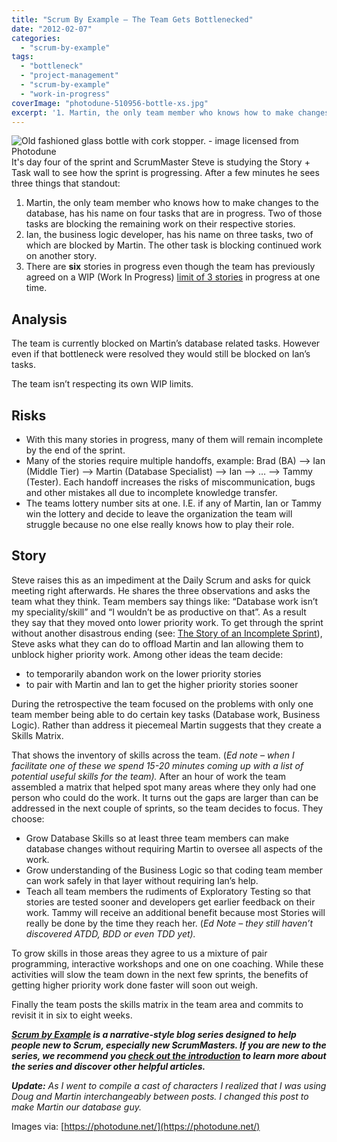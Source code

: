 ```yaml
---
title: "Scrum By Example – The Team Gets Bottlenecked"
date: "2012-02-07"
categories: 
  - "scrum-by-example"
tags: 
  - "bottleneck"
  - "project-management"
  - "scrum-by-example"
  - "work-in-progress"
coverImage: "photodune-510956-bottle-xs.jpg"
excerpt: '1. Martin, the only team member who knows how to make changes to the database, has his'
---
```


![Old fashioned glass bottle with cork stopper. - image licensed from Photodune](src/content/blog/scrummaster-tales-the-team-gets-bottlenecked/images/photodune-510956-bottle-xs.jpg)It's day four of the sprint and ScrumMaster Steve is studying the Story + Task wall to see how the sprint is progressing. After a few minutes he sees three things that standout:

1. Martin, the only team member who knows how to make changes to the database, has his name on four tasks that are in progress. Two of those tasks are blocking the remaining work on their respective stories.
2. Ian, the business logic developer, has his name on three tasks, two of which are blocked by Martin. The other task is blocking continued work on another story.
3. There are **six** stories in progress even though the team has previously agreed on a WIP (Work In Progress) [limit of 3 stories](/blog/scrum-by-example-the-story-of-an-incomplete-sprint) in progress at one time.

## Analysis

The team is currently blocked on Martin’s database related tasks. However even if that bottleneck were resolved they would still be blocked on Ian’s tasks.

The team isn’t respecting its own WIP limits.

## Risks

- With this many stories in progress, many of them will remain incomplete by the end of the sprint.
- Many of the stories require multiple handoffs, example: Brad (BA) –> Ian (Middle Tier) –> Martin (Database Specialist) –> Ian –> … –> Tammy (Tester). Each handoff increases the risks of miscommunication, bugs and other mistakes all due to incomplete knowledge transfer.
- The teams lottery number sits at one. I.E. if any of Martin, Ian or Tammy win the lottery and decide to leave the organization the team will struggle because no one else really knows how to play their role.

## Story

Steve raises this as an impediment at the Daily Scrum and asks for quick meeting right afterwards. He shares the three observations and asks the team what they think. Team members say things like: “Database work isn’t my speciality/skill” and “I wouldn’t be as productive on that”. As a result they say that they moved onto lower priority work. To get through the sprint without another disastrous ending (see: [The Story of an Incomplete Sprint](/blog/scrum-by-example-the-story-of-an-incomplete-sprint)), Steve asks what they can do to offload Martin and Ian allowing them to unblock higher priority work. Among other ideas the team decide:

- to temporarily abandon work on the lower priority stories
- to pair with Martin and Ian to get the higher priority stories sooner

During the retrospective the team focused on the problems with only one team member being able to do certain key tasks (Database work, Business Logic). Rather than address it piecemeal Martin suggests that they create a Skills Matrix.

That shows the inventory of skills across the team. (_Ed note – when I facilitate one of these we spend 15-20 minutes coming up with a list of potential useful skills for the team)._ After an hour of work the team assembled a matrix that helped spot many areas where they only had one person who could do the work. It turns out the gaps are larger than can be addressed in the next couple of sprints, so the team decides to focus. They choose:

- Grow Database Skills so at least three team members can make database changes without requiring Martin to oversee all aspects of the work.
- Grow understanding of the Business Logic so that coding team member can work safely in that layer without requiring Ian’s help.
- Teach all team members the rudiments of Exploratory Testing so that stories are tested sooner and developers get earlier feedback on their work. Tammy will receive an additional benefit because most Stories will really be done by the time they reach her. (_Ed Note – they still haven’t discovered ATDD, BDD or even TDD yet)._

To grow skills in those areas they agree to us a mixture of pair programming, interactive workshops and one on one coaching. While these activities will slow the team down in the next few sprints, the benefits of getting higher priority work done faster will soon out weigh.

Finally the team posts the skills matrix in the team area and commits to revisit it in six to eight weeks.

_**[Scrum by Example](/blog/category/scrum-by-example) is a narrative-style blog series designed to help people new to Scrum, especially new ScrumMasters. If you are new to the series, we recommend you [check out the introduction](/blog/scrum-by-example) to learn more about the series and discover other helpful articles.**_

_**Update:** As I went to compile a cast of characters I realized that I was using Doug and Martin interchangeably between posts. I changed this post to make Martin our database guy._

Images via: [https://photodune.net/](https://photodune.net/)
